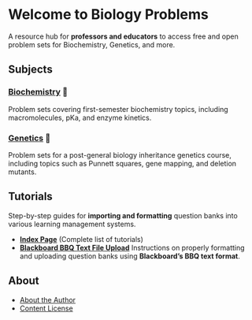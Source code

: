 # **Welcome to Biology Problems**

A resource hub for **professors and educators** to access free and open problem sets for Biochemistry, Genetics, and more.

## **Subjects**

### **[Biochemistry](biochemistry/index.md) 🧪**
Problem sets covering first-semester biochemistry topics, including macromolecules, pKa, and enzyme kinetics.

### **[Genetics](genetics/index.md) 🧬**
Problem sets for a post-general biology inheritance genetics course, including topics such as Punnett squares, gene mapping, and deletion mutants.

## **Tutorials**
Step-by-step guides for **importing and formatting** question banks into various learning management systems.

- **[Index Page](tutorials/index.md)** (Complete list of tutorials)
- **[Blackboard BBQ Text File Upload](tutorials/bbq_tutorial.md)**
  Instructions on properly formatting and uploading question banks using **Blackboard’s BBQ text format**.

## **About**

- [About the Author](author.md)
- [Content License](license.md)
